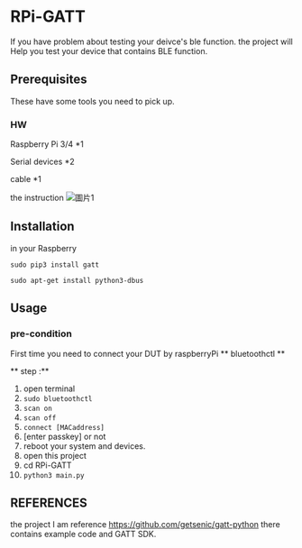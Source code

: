 # RPi-GATT
If you have problem about testing your deivce's ble function. the project will Help you test your device that contains BLE function.

## Prerequisites

These have some tools you need to pick up.

### HW
Raspberry Pi 3/4 *1

Serial devices *2

cable *1

the instruction
![圖片1](https://user-images.githubusercontent.com/22633988/151558605-51e352b3-ac64-432d-9b29-118bb4ec9f77.png)


## Installation
in your Raspberry

`sudo pip3 install gatt`

`sudo apt-get install python3-dbus`

## Usage
### pre-condition

First time you need to connect your DUT by raspberryPi ** bluetoothctl **

** step :**

1. open terminal
2. `sudo bluetoothctl`
3. `scan on`
4. `scan off`
5. `connect [MACaddress]`
6. [enter passkey] or not
7. reboot your system and devices.
8. open this project 
9. cd RPi-GATT
10. `python3 main.py`


## REFERENCES
the project I am reference https://github.com/getsenic/gatt-python there contains example code and GATT SDK.

